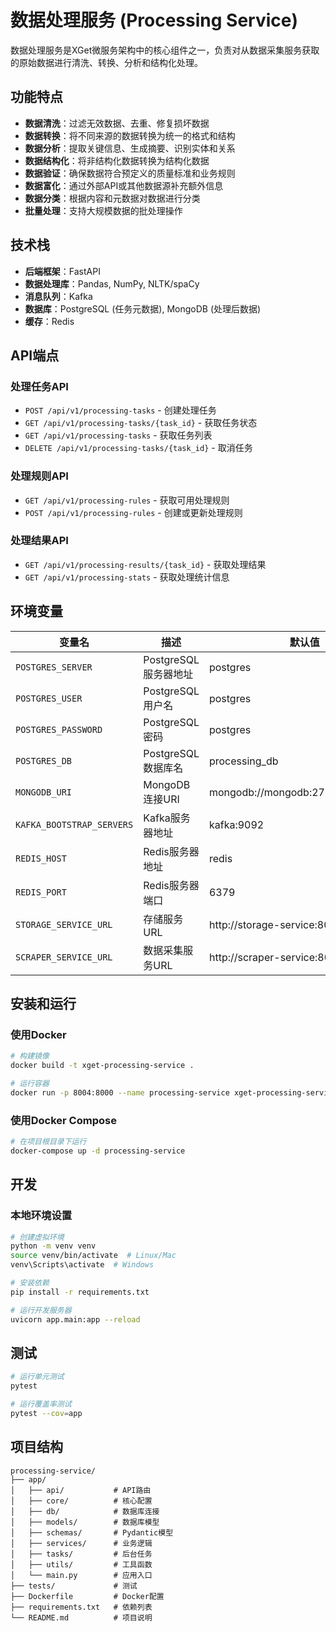 # 数据处理服务 (Processing Service)

数据处理服务是XGet微服务架构中的核心组件之一，负责对从数据采集服务获取的原始数据进行清洗、转换、分析和结构化处理。

## 功能特点

- **数据清洗**：过滤无效数据、去重、修复损坏数据
- **数据转换**：将不同来源的数据转换为统一的格式和结构
- **数据分析**：提取关键信息、生成摘要、识别实体和关系
- **数据结构化**：将非结构化数据转换为结构化数据
- **数据验证**：确保数据符合预定义的质量标准和业务规则
- **数据富化**：通过外部API或其他数据源补充额外信息
- **数据分类**：根据内容和元数据对数据进行分类
- **批量处理**：支持大规模数据的批处理操作

## 技术栈

- **后端框架**：FastAPI
- **数据处理库**：Pandas, NumPy, NLTK/spaCy
- **消息队列**：Kafka
- **数据库**：PostgreSQL (任务元数据), MongoDB (处理后数据)
- **缓存**：Redis

## API端点

### 处理任务API

- `POST /api/v1/processing-tasks` - 创建处理任务
- `GET /api/v1/processing-tasks/{task_id}` - 获取任务状态
- `GET /api/v1/processing-tasks` - 获取任务列表
- `DELETE /api/v1/processing-tasks/{task_id}` - 取消任务

### 处理规则API

- `GET /api/v1/processing-rules` - 获取可用处理规则
- `POST /api/v1/processing-rules` - 创建或更新处理规则

### 处理结果API

- `GET /api/v1/processing-results/{task_id}` - 获取处理结果
- `GET /api/v1/processing-stats` - 获取处理统计信息

## 环境变量

| 变量名 | 描述 | 默认值 |
|--------|------|--------|
| `POSTGRES_SERVER` | PostgreSQL服务器地址 | postgres |
| `POSTGRES_USER` | PostgreSQL用户名 | postgres |
| `POSTGRES_PASSWORD` | PostgreSQL密码 | postgres |
| `POSTGRES_DB` | PostgreSQL数据库名 | processing_db |
| `MONGODB_URI` | MongoDB连接URI | mongodb://mongodb:27017/processing |
| `KAFKA_BOOTSTRAP_SERVERS` | Kafka服务器地址 | kafka:9092 |
| `REDIS_HOST` | Redis服务器地址 | redis |
| `REDIS_PORT` | Redis服务器端口 | 6379 |
| `STORAGE_SERVICE_URL` | 存储服务URL | http://storage-service:8000/api/v1 |
| `SCRAPER_SERVICE_URL` | 数据采集服务URL | http://scraper-service:8000/api/v1 |

## 安装和运行

### 使用Docker

```bash
# 构建镜像
docker build -t xget-processing-service .

# 运行容器
docker run -p 8004:8000 --name processing-service xget-processing-service
```

### 使用Docker Compose

```bash
# 在项目根目录下运行
docker-compose up -d processing-service
```

## 开发

### 本地环境设置

```bash
# 创建虚拟环境
python -m venv venv
source venv/bin/activate  # Linux/Mac
venv\Scripts\activate  # Windows

# 安装依赖
pip install -r requirements.txt

# 运行开发服务器
uvicorn app.main:app --reload
```

## 测试

```bash
# 运行单元测试
pytest

# 运行覆盖率测试
pytest --cov=app
```

## 项目结构

```
processing-service/
├── app/
│   ├── api/           # API路由
│   ├── core/          # 核心配置
│   ├── db/            # 数据库连接
│   ├── models/        # 数据库模型
│   ├── schemas/       # Pydantic模型
│   ├── services/      # 业务逻辑
│   ├── tasks/         # 后台任务
│   ├── utils/         # 工具函数
│   └── main.py        # 应用入口
├── tests/             # 测试
├── Dockerfile         # Docker配置
├── requirements.txt   # 依赖列表
└── README.md          # 项目说明
``` 